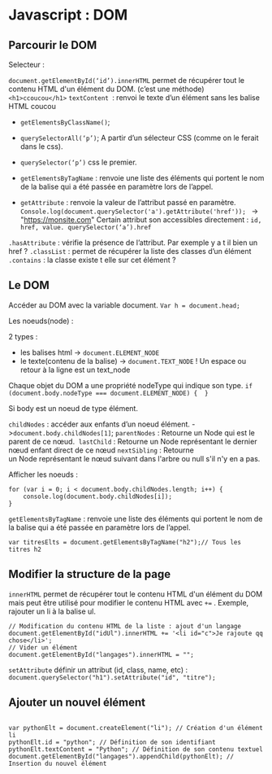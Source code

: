 # Javascript : DOM

## Parcourir le DOM

Selecteur :

`document.getElementById(‘id’).innerHTML` permet de récupérer tout le contenu HTML d'un élément du DOM. (c’est une méthode) `<h1>ccoucou</h1>`
`textContent `: renvoi le texte d’un élément sans les balise HTML coucou
- `getElementsByClassName()`;
- `querySelectorAll(‘p’)`; A partir d’un sélecteur CSS (comme on le ferait dans le css).
- `querySelector(‘p’)` css le premier.
- `getElementsByTagName` : renvoie une liste des éléments qui portent le nom de la balise qui a été passée en paramètre lors de l’appel.

- `getAttribute` : renvoie la valeur de l’attribut passé en paramètre.
`Console.log(document.querySelector('a').getAttribute('href')); `
-> "https://monsite.com"
Certain attribut son accessibles directement : `id, href, value. querySelector(‘a’).href`

`.hasAttribute` : vérifie la présence de l’attribut. Par exemple y a t il bien un href ?
`.classList` : permet de récupérer la liste des classes d’un élément
`.contains` : la classe existe t elle sur cet élément ? 

## Le DOM

Accéder au DOM avec la variable document. `Var h = document.head;`

Les noeuds(node) :

2 types :
- les balises html -> `document.ELEMENT_NODE`
- le texte(contenu de la balise) -> `document.TEXT_NODE` ! Un espace ou retour à la ligne est un text_node

Chaque objet du DOM a une propriété nodeType qui indique son type.
`if (document.body.nodeType === document.ELEMENT_NODE) {  }`

Si body est un noeud de type élément.

`childNodes` : accéder aux enfants d’un noeud élément. ->`document.body.childNodes[1]`;
`parentNodes` : Retourne un Node qui est le parent de ce nœud. 
`lastChild` : Retourne un Node représentant le dernier nœud enfant direct de ce nœud
`nextSibling` : Retourne un Node représentant le nœud suivant dans l'arbre ou null s'il n'y en a pas.

Afficher les noeuds :
```JS
for (var i = 0; i < document.body.childNodes.length; i++) {
    console.log(document.body.childNodes[i]);
}
```

`getElementsByTagName` : renvoie une liste des éléments qui portent le nom de la balise qui a été passée en paramètre lors de l’appel.

`var titresElts = document.getElementsByTagName("h2");// Tous les titres h2`

## Modifier la structure de la page

`innerHTML` permet de récupérer tout le contenu HTML d'un élément du DOM mais peut être utilisé pour modifier le contenu HTML avec `+=` .  Exemple, rajouter un li à la balise ul.

```JS
// Modification du contenu HTML de la liste : ajout d'un langage
document.getElementById("idUl").innerHTML += '<li id="c">Je rajoute qq chose</li>';
// Vider un élément
document.getElementById("langages").innerHTML = "";
```

`setAttribute` définir un attribut (id, class, name, etc) : `document.querySelector("h1").setAttribute("id", "titre");`

## Ajouter un nouvel élément

```JS

var pythonElt = document.createElement("li"); // Création d'un élément li
pythonElt.id = "python"; // Définition de son identifiant
pythonElt.textContent = "Python"; // Définition de son contenu textuel
document.getElementById("langages").appendChild(pythonElt); // Insertion du nouvel élément

```